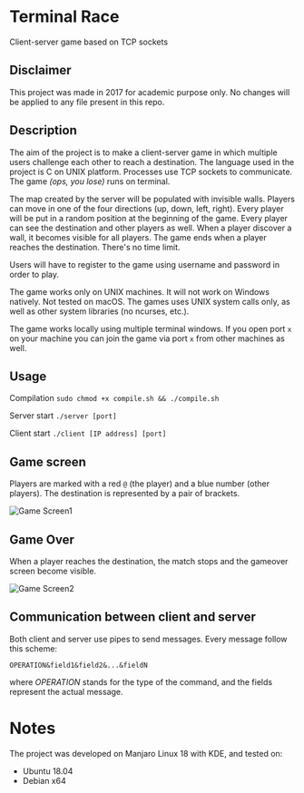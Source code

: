 # Terminal Race

Client-server game based on TCP sockets

## Disclaimer

This project was made in 2017 for academic purpose only. No changes will be applied to any file present in this repo.

## Description

The aim of the project is to make a client-server game in which multiple users challenge each other to reach a destination. The language used in the project is C on UNIX platform. Processes use TCP sockets to communicate. The game *(ops, you lose)* runs on terminal.

The map created by the server will be populated with invisible walls. Players can move in one of the four directions (up, down, left, right). Every player will be put in a random position at the beginning of the game. Every player can see the destination and other players as well. When a player discover a wall, it becomes visible for all players. The game ends when a player reaches the destination. There's no time limit.

Users will have to register to the game using username and password in order to play.

The game works only on UNIX machines. It will not work on Windows natively. Not tested on macOS. The games uses UNIX system calls only, as well as other system libraries (no ncurses, etc.).

The game works locally using multiple terminal windows. If you open port ```x``` on your machine you can join the game via port ```x``` from other machines as well.

## Usage

Compilation
```sudo chmod +x compile.sh && ./compile.sh```

Server start
```./server [port]```

Client start
```./client [IP address] [port]```

## Game screen

Players are marked with a red ```@``` (the player) and a blue number (other players). The destination is represented by a pair of brackets.

![Game Screen1](assets/images/screenshot1.png)

## Game Over

When a player reaches the destination, the match stops and the gameover screen become visible.

![Game Screen2](assets/images/screenshot2.png)


## Communication between client and server

Both client and server use pipes to send messages. Every message follow this scheme:

```OPERATION&field1&field2&...&fieldN```

where *OPERATION* stands for the type of the command, and the fields represent the actual message.


# Notes

The project was developed on Manjaro Linux 18 with KDE, and tested on:
- Ubuntu 18.04
- Debian x64
